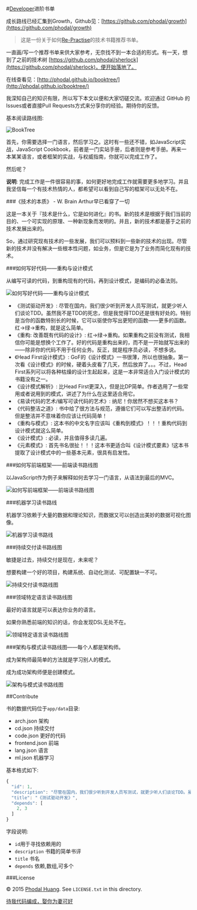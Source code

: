 #[Developer](https://github.com/phodal/developer)进阶书单

成长路线已经汇集到Growth，Github见：[https://github.com/phodal/growth](https://github.com/phodal/growth)

> 这是一份关于如何[Re-Practise](https://github.com/phodal/repractise)的技术书籍推荐书单。

一直画/写一个推荐书单来供大家参考，无奈找不到一本合适的形式。有一天，想到了之前的技术树 [https://github.com/phodal/sherlock](https://github.com/phodal/sherlock)，便开始落地了。

在线查看见：[http://phodal.github.io/booktree/](http://phodal.github.io/booktree/)

我深知自己的知识有限，所以写下本文以便和大家切磋交流。欢迎通过 GitHub 的Issues或者直接Pull Requests方式来分享你的经验。期待你的反馈。

基本阅读路线图:

![BookTree](app/booktree.png)

首先，你需要选择一门语言，然后学习之。这时有一些还不错，如JavaScript实战，JavaScript Cookbook，前者是一门实站手册，后者则是参考手册。再来一本某某语言，或者框架的实战，与权威指南，你就可以完成工作了。

然后呢？

**说明**: 完成工作是一件很容易的事，如何更好地完成工作就需要更多地学习。并且我坚信每一个有技术热情的人，都希望可以看到自己写的框架可以无处不在。

###《技术的本质》 - W. Brain Arthur早已看穿了一切

这是一本关于『技术是什么，它是如何进化』的书。新的技术是根据于我们当前的目的、一个可实现的原理、一种新现象而发明的。并且，新的技术都是基于之前的技术发展出来的。

So，通过研究现有技术的一些发展，我们可以预料到一些新的技术的出现。尽管新的技术并没有解决一些根本性问题，如业务，但是它是为了业务而简化现有的技术。

###如何写好代码——重构与设计模式

从编写可读的代码，到重构现有的代码，再到设计模式，是编码的必备法则。

![如何写好代码——重构与设计模式](screenshots/code.jpg)

 - 《测试驱动开发》: 尽管在国内，我们很少听到开发人员写测试，就更少听人们谈论TDD。虽然我不是TDD的死忠，但是我觉得TDD还是很有好处的。特别是当你的函数特别长的时候，它可以驱使你写出更短的函数——更多的函数。红->绿->重构，就是这么简单。
 - 《重构: 改善既有代码的设计》: 红->绿->重构。如果重构之前没有测试，我相信你可能是想换个工作了。好的代码是重构出来的，而不是一开始就写出来的——除非你的代码不用于任何业务。反正，就是程序员必读，不想多说。
 - 《Head First设计模式》: GoF的《设计模式》一书很薄，所以也很抽象。第一次看《设计模式》的时候，硬着头皮看了几天，然后放弃了。。。不过，Head First系列可以将各种枯燥的设计生起起来，这是一本非常适合入门设计模式的书籍没有之一。
 - 《设计模式解析》: 比Head First更深入，但是比DP简单。作者选用了一些常用或者说用到的模式，讲述了为什么在这里适合用它。
 - 《易读代码的艺术/编写可读代码的艺术》: 纳尼！你居然不想买这本书？
 - 《代码整洁之道》: 书中给了很方法与规范，遵循它们可以写出整洁的代码。但是整洁并不意味着你应该让代码简单！
 - 《重构与模式》: 这本书的中文名字应该叫《重构到模式》！！！重构代码到设计模式就这么简单。
 - 《设计模式》: 必读，并且值得多读几遍。
 - 《元素模式》: 首先书名很扯！！！这本书更适合叫《设计模式要素》!这本书提取了设计模式中的一些基本元素，很具有启发性。

###如何写前端框架——前端读书路线图

以JavaScript作为例子来解释如何去学习一门语言，从语法到最后的MVC。

![如何写前端框架——前端读书路线图](screenshots/frontend.jpg)

###机器学习读书路线

机器学习依赖于大量的数据和理论知识，而数据又可以创造出美妙的数据可视化图像。

![机器学习读书路线](screenshots/ml.jpg)


###持续交付读书路线图

敏捷是过去，持续交付是现在，未来呢？

想要构建一个好的项目，构建系统、自动化测试、可配置缺一不可。

![持续交付读书路线图](screenshots/cd.jpg)

###领域特定语言读书路线图

最好的语言就是可以表达你业务的语言。

如果你熟悉前端的知识的话，你会发现DSL无处不在。

![领域特定语言读书路线图](screenshots/dsl.jpg)

###架构与模式读书路线图——每个人都是架构师。

成为架构师最简单的方法就是学习别人的模式。

成为成功架构师便是创建模式。

![架构与模式读书路线图](screenshots/arch.jpg)


##Contribute

书的数据代码位于``app/data``目录:
 
 - arch.json 架构
 - cd.json   持续交付
 - code.json 更好的代码
 - frontend.json 前端 
 - lang.json  语言
 - ml.json   机器学习
 
基本格式如下:

```javascript
{
  "id": 1,
  "description": "尽管在国内，我们很少听到开发人员写测试，就更少听人们谈论TDD。虽然我不是TDD的死忠，但是我觉得TDD还是很有好处的。特别是当你的函数特别长的时候，它可以驱使你写出更短的函数——更多的函数。红->绿->重构，就是这么简单。",
  "title": "《测试驱动开发》",
  "depends": [
    2, 3
  ]
}
```

字段说明:

 - ``id``用于寻找依赖用的
 - ``description`` 书籍的简单书评
 - ``title`` 书名
 - ``depends`` 依赖,数组,可多个

###License

© 2015 [Phodal Huang](http://www.phodal.com). See `LICENSE.txt` in this directory.

[待我代码编成，娶你为妻可好](http://www.xuntayizhan.com/person/ji-ke-ai-qing-zhi-er-shi-dai-wo-dai-ma-bian-cheng-qu-ni-wei-qi-ke-hao-wan/)
